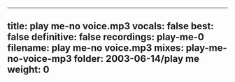 
---
title: play me-no voice.mp3
vocals: false
best: false
definitive: false
recordings: play-me-0
filename: play me-no voice.mp3
mixes: play-me-no-voice-mp3
folder: 2003-06-14/play me
weight: 0
---
